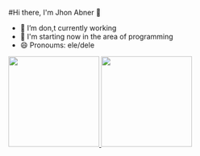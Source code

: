 #Hi there, I'm Jhon Abner 👋

<!--
**JhonAbner/JhonAbner** is a ✨ _special_ ✨ repository because its `README.md` (this file) appears on your GitHub profile.-->

- 🔭 I’m don,t currently working
- 🌱 I'm starting now in the area of programming 
- 😄 Pronoums: ele/dele
<div>
<a href="https://github.com/JhonAbner">
<img height="180em" src="https://github-readme-stats.vercel.app/api/top-langs/?username=IanMRS&layout=compact&langs_count=7&theme=algolia"/>
<img height="180em" src="https://github-readme-stats.vercel.app/api?username=IanMRS&show_icons=true&theme=algolia&include_all_commits=true&count_private=false"/>
</div>
